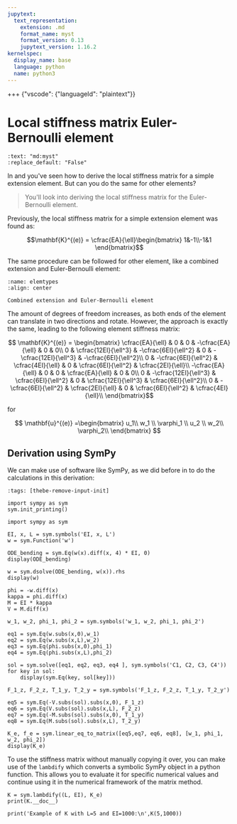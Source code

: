 ```yaml
---
jupytext:
  text_representation:
    extension: .md
    format_name: myst
    format_version: 0.13
    jupytext_version: 1.16.2
kernelspec:
  display_name: base
  language: python
  name: python3
---
```


+++ {"vscode": {"languageId": "plaintext"}}

# Local stiffness matrix Euler-Bernoulli element

```{custom_download_link} other_elements.md
:text: "md:myst"
:replace_default: "False"
```

In [](./single_element.md) and [](./matrix.md) you've seen how to derive the local stiffness matrix for a simple extension element. But can you do the same for other elements?

> You'll look into deriving the local stiffness matrix for the Euler-Bernoulli element.

Previously, the local stiffness matrix for a simple extension element was found as:

$$\mathbf{K}^{(e)} = \cfrac{EA}{\ell}\begin{bmatrix} 1&-1\\-1&1 \end{bmatrix}$$

The same procedure can be followed for other element, like a combined extension and Euler-Bernoulli element:

```{figure} elemtypes.svg
:name: elemtypes
:align: center

Combined extension and Euler-Bernoulli element
```

The amount of degrees of freedom increases, as both ends of the element can translate in two directions and rotate. However, the approach is exactly the same, leading to the following element stiffness matrix:

$$
	\mathbf{K}^{(e)} = \begin{bmatrix}
	  \cfrac{EA}{\ell} & 0 & 0 & -\cfrac{EA}{\ell} & 0 & 0\\
	  0 & \cfrac{12EI}{\ell^3} & -\cfrac{6EI}{\ell^2} & 0 & -\cfrac{12EI}{\ell^3} & -\cfrac{6EI}{\ell^2}\\
	  0 & -\cfrac{6EI}{\ell^2} & \cfrac{4EI}{\ell} & 0 & \cfrac{6EI}{\ell^2} & \cfrac{2EI}{\ell}\\
	  -\cfrac{EA}{\ell} & 0 & 0 & \cfrac{EA}{\ell} & 0 & 0\\
	  0 & -\cfrac{12EI}{\ell^3} & \cfrac{6EI}{\ell^2} & 0 & \cfrac{12EI}{\ell^3} & \cfrac{6EI}{\ell^2}\\
	  0 & -\cfrac{6EI}{\ell^2} & \cfrac{2EI}{\ell} & 0 & \cfrac{6EI}{\ell^2} & \cfrac{4EI}{\ell}\\
	\end{bmatrix}$$

for

$$
  \mathbf{u}^{(e)} =\begin{bmatrix}
	  u_1\\
	  w_1 \\
	  \varphi_1 \\
	  u_2 \\
	  w_2\\
	  \varphi_2\\
	\end{bmatrix} 
	$$

## Derivation using SymPy
We can make use of software like SymPy, as we did before in [](sympy-ode) to do the calculations in this derivation:

```{code-cell} ipython3
:tags: [thebe-remove-input-init]

import sympy as sym
sym.init_printing()
```

```{code-cell} ipython3
import sympy as sym
```

```{code-cell} ipython3
EI, x, L = sym.symbols('EI, x, L')
w = sym.Function('w')

ODE_bending = sym.Eq(w(x).diff(x, 4) * EI, 0)
display(ODE_bending)
```

```{code-cell} ipython3
w = sym.dsolve(ODE_bending, w(x)).rhs
display(w)
```

```{code-cell} ipython3
phi = -w.diff(x)
kappa = phi.diff(x)
M = EI * kappa
V = M.diff(x)
```

```{code-cell} ipython3
w_1, w_2, phi_1, phi_2 = sym.symbols('w_1, w_2, phi_1, phi_2')

eq1 = sym.Eq(w.subs(x,0),w_1)
eq2 = sym.Eq(w.subs(x,L),w_2)
eq3 = sym.Eq(phi.subs(x,0),phi_1)
eq4 = sym.Eq(phi.subs(x,L),phi_2)

sol = sym.solve([eq1, eq2, eq3, eq4 ], sym.symbols('C1, C2, C3, C4'))
for key in sol:
    display(sym.Eq(key, sol[key]))
```

```{code-cell} ipython3
F_1_z, F_2_z, T_1_y, T_2_y = sym.symbols('F_1_z, F_2_z, T_1_y, T_2_y')

eq5 = sym.Eq(-V.subs(sol).subs(x,0), F_1_z)
eq6 = sym.Eq(V.subs(sol).subs(x,L), F_2_z)
eq7 = sym.Eq(-M.subs(sol).subs(x,0), T_1_y)
eq8 = sym.Eq(M.subs(sol).subs(x,L), T_2_y)
```

```{code-cell} ipython3
K_e, f_e = sym.linear_eq_to_matrix([eq5,eq7, eq6, eq8], [w_1, phi_1, w_2, phi_2])
display(K_e)
```

To use the stiffness matrix without manually copying it over, you can make use of the `lambdify` which converts a symbolic SymPy object in a python function. This allows you to evaluate it for specific numerical values and continue using it in the numerical framework of the matrix method.

```{code-cell} ipython3
K = sym.lambdify((L, EI), K_e)
print(K.__doc__)
```

```{code-cell} ipython3
print('Example of K with L=5 and EI=1000:\n',K(5,1000))
```
